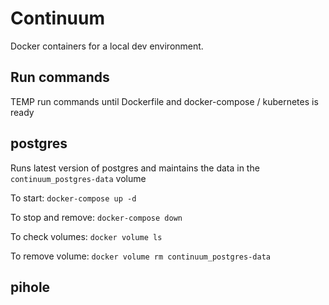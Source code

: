# Continuum

Docker containers for a local dev environment.

## Run commands

TEMP run commands until Dockerfile and docker-compose / kubernetes is ready

## postgres

Runs latest version of postgres and maintains the data in the `continuum_postgres-data` volume

To start: `docker-compose up -d`

To stop and remove: `docker-compose down`

To check volumes: `docker volume ls`

To remove volume: `docker volume rm continuum_postgres-data`

## pihole
